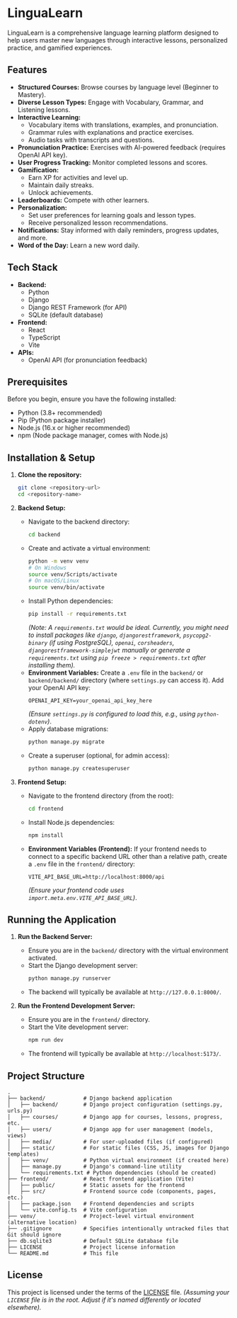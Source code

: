 # LinguaLearn

LinguaLearn is a comprehensive language learning platform designed to help users master new languages through interactive lessons, personalized practice, and gamified experiences.

## Features

*   **Structured Courses:** Browse courses by language level (Beginner to Mastery).
*   **Diverse Lesson Types:** Engage with Vocabulary, Grammar, and Listening lessons.
*   **Interactive Learning:**
    *   Vocabulary items with translations, examples, and pronunciation.
    *   Grammar rules with explanations and practice exercises.
    *   Audio tasks with transcripts and questions.
*   **Pronunciation Practice:** Exercises with AI-powered feedback (requires OpenAI API key).
*   **User Progress Tracking:** Monitor completed lessons and scores.
*   **Gamification:**
    *   Earn XP for activities and level up.
    *   Maintain daily streaks.
    *   Unlock achievements.
*   **Leaderboards:** Compete with other learners.
*   **Personalization:**
    *   Set user preferences for learning goals and lesson types.
    *   Receive personalized lesson recommendations.
*   **Notifications:** Stay informed with daily reminders, progress updates, and more.
*   **Word of the Day:** Learn a new word daily.

## Tech Stack

*   **Backend:**
    *   Python
    *   Django
    *   Django REST Framework (for API)
    *   SQLite (default database)
*   **Frontend:**
    *   React
    *   TypeScript
    *   Vite
*   **APIs:**
    *   OpenAI API (for pronunciation feedback)

## Prerequisites

Before you begin, ensure you have the following installed:

*   Python (3.8+ recommended)
*   Pip (Python package installer)
*   Node.js (16.x or higher recommended)
*   npm (Node package manager, comes with Node.js)

## Installation & Setup

1.  **Clone the repository:**
    ```bash
    git clone <repository-url>
    cd <repository-name>
    ```

2.  **Backend Setup:**
    *   Navigate to the backend directory:
        ```bash
        cd backend
        ```
    *   Create and activate a virtual environment:
        ```bash
        python -m venv venv
        # On Windows
        source venv/Scripts/activate
        # On macOS/Linux
        source venv/bin/activate
        ```
    *   Install Python dependencies:
        ```bash
        pip install -r requirements.txt
        ```
        *(Note: A `requirements.txt` would be ideal. Currently, you might need to install packages like `django`, `djangorestframework`, `psycopg2-binary` (if using PostgreSQL), `openai`, `corsheaders`, `djangorestframework-simplejwt` manually or generate a `requirements.txt` using `pip freeze > requirements.txt` after installing them).*
    *   **Environment Variables:**
        Create a `.env` file in the `backend/` or `backend/backend/` directory (where `settings.py` can access it). Add your OpenAI API key:
        ```env
        OPENAI_API_KEY=your_openai_api_key_here
        ```
        *(Ensure `settings.py` is configured to load this, e.g., using `python-dotenv`)*.
    *   Apply database migrations:
        ```bash
        python manage.py migrate
        ```
    *   Create a superuser (optional, for admin access):
        ```bash
        python manage.py createsuperuser
        ```

3.  **Frontend Setup:**
    *   Navigate to the frontend directory (from the root):
        ```bash
        cd frontend
        ```
    *   Install Node.js dependencies:
        ```bash
        npm install
        ```
    *   **Environment Variables (Frontend):**
        If your frontend needs to connect to a specific backend URL other than a relative path, create a `.env` file in the `frontend/` directory:
        ```env
        VITE_API_BASE_URL=http://localhost:8000/api
        ```
        *(Ensure your frontend code uses `import.meta.env.VITE_API_BASE_URL`)*.


## Running the Application

1.  **Run the Backend Server:**
    *   Ensure you are in the `backend/` directory with the virtual environment activated.
    *   Start the Django development server:
        ```bash
        python manage.py runserver
        ```
    *   The backend will typically be available at `http://127.0.0.1:8000/`.

2.  **Run the Frontend Development Server:**
    *   Ensure you are in the `frontend/` directory.
    *   Start the Vite development server:
        ```bash
        npm run dev
        ```
    *   The frontend will typically be available at `http://localhost:5173/`.

## Project Structure

```
.
├── backend/            # Django backend application
│   ├── backend/        # Django project configuration (settings.py, urls.py)
│   ├── courses/        # Django app for courses, lessons, progress, etc.
│   ├── users/          # Django app for user management (models, views)
│   ├── media/          # For user-uploaded files (if configured)
│   ├── static/         # For static files (CSS, JS, images for Django templates)
│   ├── venv/           # Python virtual environment (if created here)
│   ├── manage.py       # Django's command-line utility
│   └── requirements.txt # Python dependencies (should be created)
├── frontend/           # React frontend application (Vite)
│   ├── public/         # Static assets for the frontend
│   ├── src/            # Frontend source code (components, pages, etc.)
│   ├── package.json    # Frontend dependencies and scripts
│   └── vite.config.ts  # Vite configuration
├── venv/               # Project-level virtual environment (alternative location)
├── .gitignore          # Specifies intentionally untracked files that Git should ignore
├── db.sqlite3          # Default SQLite database file
├── LICENSE             # Project license information
└── README.md           # This file
```

## License

This project is licensed under the terms of the [LICENSE](./LICENSE) file.
*(Assuming your `LICENSE` file is in the root. Adjust if it's named differently or located elsewhere).*
